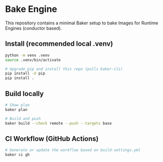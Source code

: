 # Bake Engine

This repository contains a minimal Baker setup to bake Images for Runtime Engines (conductor based).

## Install (recommended local .venv)

```bash
python -m venv .venv
source .venv/bin/activate

# Upgrade pip and install this repo (pulls baker-cli)
pip install -U pip
pip install .
```

## Build locally

```bash
# Show plan
baker plan

# Build and push
baker build --check remote --push --targets base
```

## CI Workflow (GitHub Actions)

```bash
# Generate or update the workflow based on build-settings.yml
baker ci gh
```

